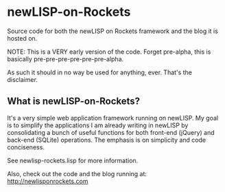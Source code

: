 newLISP-on-Rockets
==================

Source code for both the newLISP on Rockets framework and the blog it is hosted on.

NOTE: This is a VERY early version of the code.  Forget pre-alpha, this is basically pre-pre-pre-pre-pre-pre-alpha.

As such it should in no way be used for anything, ever.  That's the disclaimer.

What is newLISP-on-Rockets?
---------------------------

It's a very simple web application framework running on newLISP.  My goal is to simplify the applications I am already writing in newLISP by consolidating a bunch of useful functions for both front-end (jQuery) and back-end (SQLite) operations.  The emphasis is on simplicity and code conciseness.

See newlisp-rockets.lisp for more information.

Also, check out the code and the blog running at: http://newlisponrockets.com

